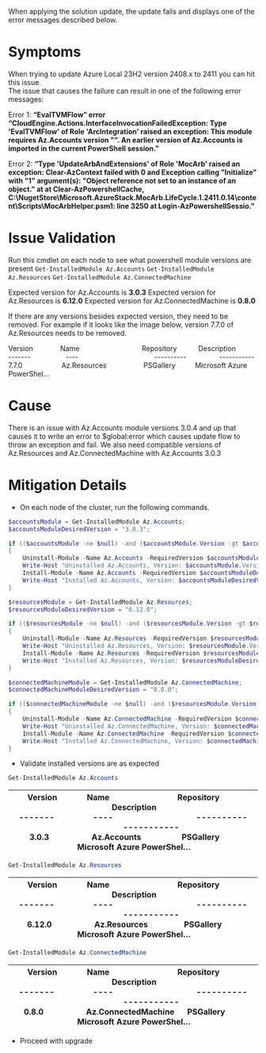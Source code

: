 When applying the solution update, the update fails and displays one of the error messages described below.


Symptoms
===================================================================================================================================================================================================================
When trying to update Azure Local 23H2 version 2408.x to 2411 you can hit this issue.  
The issue that causes the failure can result in one of the following error messages:

Error 1:
**“EvalTVMFlow” error “CloudEngine.Actions.InterfaceInvocationFailedException: Type 'EvalTVMFlow' of Role 'ArcIntegration' raised an exception: This module requires Az.Accounts version "". An earlier version of Az.Accounts is imported in the current PowerShell session."**

Error 2:
**“Type 'UpdateArbAndExtensions' of Role 'MocArb' raised an exception: Clear-AzContext failed with 0 and Exception calling "Initialize" with "1" argument(s): "Object reference not set to an instance of an object." at at Clear-AzPowershellCache, C:\NugetStore\Microsoft.AzureStack.MocArb.LifeCycle.1.2411.0.14\content\Scripts\MocArbHelper.psm1: line 3250 at Login-AzPowershellSessio."**

Issue Validation
===================================================================================================================================================================================================================

Run this cmdlet on each node to see what powershell module versions are present
`Get-InstalledModule Az.Accounts`
`Get-InstalledModule Az.Resources`
`Get-InstalledModule Az.ConnectedMachine`

Expected version for Az.Accounts is **3.0.3**
Expected version for Az.Resources is **6.12.0**
Expected version for Az.ConnectedMachine is **0.8.0**

If there are any versions besides expected version, they need to be removed. For example if it looks like the image below, version 7.7.0 of Az.Resources needs to be removed.

Version              Name                                Repository           Description  
-------                  ----                                       ----------                 -----------  
7.7.0                    Az.Resources                   PSGallery          Microsoft Azure PowerShel…

Cause
=============================================================================================================================================================================================

There is an issue with Az.Accounts module versions 3.0.4 and up that causes it to write an error to $global:error which causes update flow to throw an exception and fail.
We also need compatible versions of Az.Resources and Az.ConnectedMachine with Az.Accounts 3.0.3

Mitigation Details
=======================================================================================================================================================================================================================

*   On each node of the cluster, run the following commands. 
```Powershell
$accountsModule = Get-InstalledModule Az.Accounts;
$accountsModuleDesiredVersion = "3.0.3";

if (($accountsModule -ne $null) -and ($accountsModule.Version -gt $accountsModuleDesiredVersion))
{
	Uninstall-Module -Name Az.Accounts -RequiredVersion $accountsModule.Version -Force;
	Write-Host "Uninstalled Az.Accounts, Version: $accountsModule.Version";
	Install-Module -Name Az.Accounts -RequiredVersion $accountsModuleDesiredVersion -Verbose -AllowClobber -Confirm:$true -SkipPublisherCheck -ErrorAction Stop
	Write-Host "Installed Az.Accounts, Version: $accountsModuleDesiredVersion";	
}

$resourcesModule = Get-InstalledModule Az.Resources;
$resourcesModuleDesiredVersion = "6.12.0";

if (($resourcesModule -ne $null) -and ($resourcesModule.Version -gt $resourcesModuleDesiredVersion))
{
	Uninstall-Module -Name Az.Resources -RequiredVersion $resourcesModule.Version -Force;
	Write-Host "Uninstalled Az.Resources, Version: $resourcesModule.Version";	
	Install-Module -Name Az.Resources -RequiredVersion $resourcesModuleDesiredVersion -Verbose -AllowClobber -Confirm:$false -SkipPublisherCheck -ErrorAction Stop;
	Write-Host "Installed Az.Resources, Version: $resourcesModuleDesiredVersion";
}

$connectedMachineModule = Get-InstalledModule Az.ConnectedMachine;
$connectedMachineModuleDesiredVersion = "0.8.0";

if (($connectedMachineModule -ne $null) -and ($resourcesModule.Version -gt $connectedMachineModuleDesiredVersion))
{
	Uninstall-Module -Name Az.ConnectedMachine -RequiredVersion $connectedMachineModule.Version -Force;
	Write-Host "Uninstalled Az.ConnectedMachine, Version: $connectedMachineModule.Version";	
	Install-Module -Name Az.ConnectedMachine -RequiredVersion $connectedMachineModuleDesiredVersion -Verbose -AllowClobber -Confirm:$false -SkipPublisherCheck -ErrorAction Stop;
	Write-Host "Installed Az.ConnectedMachine, Version: $connectedMachineModuleDesiredVersion";
}
```
* Validate installed versions are as expected
```Powershell
Get-InstalledModule Az.Accounts
```

| Version              Name                                Repository           Description  <br>-------                  ----                                       ----------                 -----------  <br>3.0.3                    Az.Accounts                   PSGallery          Microsoft Azure PowerShel…<br> |
| --- |

```Powershell
Get-InstalledModule Az.Resources
```

| Version              Name                                Repository           Description  <br>-------                  ----                                       ----------                 -----------  <br>6.12.0                    Az.Resources                 PSGallery          Microsoft Azure PowerShel…<br> |
| --- |

```Powershell
Get-InstalledModule Az.ConnectedMachine
```

| Version              Name                                Repository           Description  <br>-------                  ----                                       ----------                 -----------  <br>0.8.0                    Az.ConnectedMachine      PSGallery          Microsoft Azure PowerShel…<br> |
| --- |

* Proceed with upgrade

